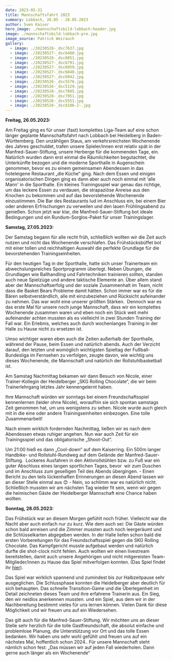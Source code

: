 ```yaml
---
date: 2023-05-31
title: Mannschaftsfahrt 2023
summary: Lobbach, 26.05 - 28.05.2023
author: Sven Kaiser
hero_image: ./mannschaftsbild-lobbach-header.jpg
image: ./mannschaftsbild-lobbach-pre.jpg
image_source: Patrick Weirauch
gallery:
  - image: ./20230528-_dsc7637.jpg
  - image: ./20230527-_dsc6480.jpg
  - image: ./20230526-_dsc6051.jpg
  - image: ./20230527-_dsc6791.jpg
  - image: ./20230527-_dsc6959.jpg
  - image: ./20230527-_dsc6840.jpg
  - image: ./20230527-_dsc6942.jpg
  - image: ./20230526-_dsc5576.jpg
  - image: ./20230526-_dsc5129.jpg
  - image: ./20230528-_dsc7805.jpg
  - image: ./20230528-_dsc7951.jpg
  - image: ./20230526-_dsc5551.jpg
  - image: ./20230528-_dsc8106-2-.jpg
---
```

**Freitag, 26.05.2023:**

Am Freitag ging es für unser (fast) komplettes Liga-Team auf eine schon länger geplante Mannschaftsfahrt nach Lobbach bei Heidelberg in Baden-Württemberg. Den unzähligen Staus, am verkehrsreichsten Wochenende des Jahres geschuldet, trafen unsere Spieler/innen erst relativ spät in der Manfred-Sauer-Stiftung, unsere Herberge für die kommenden Tage, ein. Natürlich wurden dann erst einmal die Räumlichkeiten begutachtet, die Unterkünfte bezogen und die moderne Sporthalle in Augenschein genommen, bevor es zu einem gemeinsamen Abendessen in das hoteleigene Restaurant „die Küche“ ging. Nach dem Essen und einigen organisatorischen Dingen ging es dann aber auch noch einmal mit ‘alle Mann' in die Sporthalle. Ein kleines Trainingsspiel war genau das richtige, um das leckere Essen zu verdauen, die strapaziöse Anreise aus den Knochen zu bekommen und auf das bevorstehende Wochenende einzustimmen. Die Bar des Restaurants lud im Anschluss ein, bei einem Bier oder anderen Erfrischungen zu verweilen und den lauen Frühlingsabend zu genießen. Schon jetzt war klar, die Manfred-Sauer-Stiftung bot ideale Bedingungen und ein Rundum-Sorglos-Paket für unser Trainingslager.

**Samstag, 27.05.2023:**

Der Samstag begann für alle recht früh, schließlich wollten wir die Zeit auch nutzen und nicht das Wochenende verschlafen. Das Frühstücksbüffet bot mit einer tollen und reichhaltigen Auswahl die perfekte Grundlage für die bevorstehenden Trainingseinheiten.

Für den heutigen Tag in der Sporthalle, hatte sich unser Trainerteam ein abwechslungsreiches Sportprogramm überlegt. Neben Übungen, die Grundlagen wie Ballhandling und Fahrtechniken trainieren sollten, standen auch neue Spielzüge und andere taktische Elemente an. Über allem stand aber der Mannschaftserfolg und der soziale Zusammenhalt im Team, nicht dass die Basket Bears Probleme damit hätten. Schon immer war es für die Bären selbstverständlich, alle mit einzubeziehen und Rücksicht aufeinander zu nehmen. Das war wohl eine unserer größten Stärken.  Dennoch war es das erste Mal für unsere noch junge Mannschaft, dass wir ein komplettes Wochenende zusammen waren und eben noch ein Stück weit mehr aufeinander achten mussten als es vielleicht in zwei Stunden Training der Fall war. Ein Erlebnis, welches auch durch wochenlanges Training in der Halle zu Hause nicht zu ersetzen ist.

Umso wichtiger waren eben auch die Zeiten außerhalb der Sporthalle, während der Pause, beim Essen und natürlich abends. Auch der Verzicht darauf, den letzten und womöglich wichtigsten Spieltag der Fußball-Bundesliga im Fernsehen zu verfolgen, zeugte davon, wie wichtig uns dieses Wochenende, die Mannschaft und natürlich der Rollstuhlbasketball ist.

Am Samstag Nachmittag bekamen wir dann Besuch von Nicole, einer Trainer-Kollegin der Heidelberger „SKG Rolling Chocolate“, die wir beim Trainerlehrgang letztes Jahr kennengelernt haben.

Ihre Mannschaft würden wir sonntags bei einem Freundschaftsspiel kennenlernen (leider ohne Nicole), woraufhin sie sich spontan samstags Zeit genommen hat, um uns wenigstens zu sehen. Nicole wurde auch gleich mit in die eine oder andere Trainingseinheiten einbezogen. Eine tolle Zusammenarbeit!

Nach einem wirklich fordernden Nachmittag, ließen wir es nach dem Abendessen etwas ruhiger angehen. Nun war auch Zeit für ein Trainingsspiel und das obligatorische „Shoot-Out“.

Um 21:00 hieß es dann „Cool-down“ auf dem Kaiserring. Ein 500m langer Handbike- und Rollstuhl-Rundweg auf dem Gelände der Manfred-Sauer-Stiftung.  Lockeres Ausfahren in den Aktivrollstühlen bzw. zu Fuß war ein guter Abschluss eines langen sportlichen Tages, bevor  wir zum Duschen und im Anschluss zum geselligen Teil des Abends übergingen. - Einen Bericht zu den teils lückenhaften Erinnerungen an diesen Abend lassen wir an dieser Stelle einmal aus 😊 - Nein, so schlimm war es natürlich nicht. Schließlich mussten wir am nächsten Tag wieder fit sein, wenn wir gegen die heimischen Gäste der Heidelberger Mannschaft eine Chance haben wollten. 

**Sonntag, 28.05.2023:**

Das Frühstück war an diesem Morgen gefühlt noch früher. Vielleicht war die Nacht aber auch einfach nur zu kurz. Wie dem auch sei: Die Gäste würden schon bald anreisen und die Zimmer mussten auch noch leergeräumt und die Schlüsselkarten abgegeben werden. In der Halle liefen schon bald die ersten Vorbereitungen für das Freundschaftsspiel gegen die SKG Rolling Chocolate. Das Kampfgericht musste aufgebaut werden und natürlich durfte die shot-clock nicht fehlen. Auch wollten wir einen livestream bereitstellen, damit auch unsere Angehörigen und nicht mitgereisten Team-Mitglieder/innen zu Hause das Spiel mitverfolgen konnten. (Das Spiel findet ihr [hier](https://fb.watch/kTianr3HuW/)).

Das Spiel war wirklich spannend und zumindest bis zur Halbzeitpause sehr ausgeglichen. Die Schlussphase konnten die Heidelberger aber deutlich für sich behaupten. Das schnelle Transition-Game und die Überlegenheit im Detail zeichneten dieses Team und ihre erfahrene Trainerin aus. Ein Sieg, den wir neidlos anerkennen mussten. und ein Spiel, aus dem wir in der Nachbereitung bestimmt vieles für uns lernen können. Vielen Dank für diese Möglichkeit und wir freuen uns auf ein Wiedersehen.

Das gilt auch für die Manfred-Sauer-Stiftung. Wir möchten uns an dieser Stelle sehr herzlich für die tolle Gastfreundschaft, die absolut einfache und problemlose Planung, die Unterstützung vor Ort und das tolle Essen bedanken. Wir haben uns sehr wohl gefühlt und freuen uns auf ein nächstes Mal, hoffentlich schon 2024.. Für unsere Mannschaft steht nämlich schon fest: „Das müssen wir auf jeden Fall wiederholen. Dann gerne auch länger als ein Wochenende“
